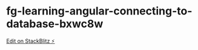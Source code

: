 # fg-learning-angular-connecting-to-database-bxwc8w

[Edit on StackBlitz ⚡️](https://stackblitz.com/edit/fg-learning-angular-connecting-to-database-bxwc8w)